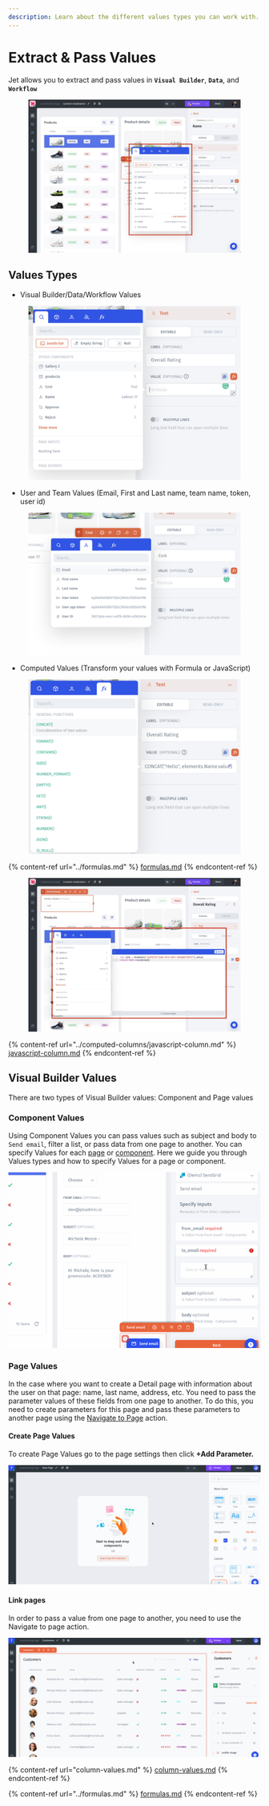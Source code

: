 ```yaml
---
description: Learn about the different values types you can work with.
---
```


# Extract & Pass Values

Jet allows you to extract and pass values in **`Visual Builder`**, **`Data`**, and **`Workflow`**

<figure><img src="../../.gitbook/assets/visual.jpg" alt=""><figcaption></figcaption></figure>

## Values Types

* Visual Builder/Data/Workflow Values

<figure><img src="../../.gitbook/assets/image (1).png" alt=""><figcaption></figcaption></figure>

* User and Team Values (Email, First and Last name, team name, token, user id)

<figure><img src="../../.gitbook/assets/image (5).png" alt=""><figcaption></figcaption></figure>

* Computed Values (Transform your values with Formula or JavaScript)

<figure><img src="../../.gitbook/assets/image (3) (2).png" alt=""><figcaption></figcaption></figure>

{% content-ref url="../formulas.md" %}
[formulas.md](../formulas.md)
{% endcontent-ref %}

<figure><img src="../../.gitbook/assets/js1 (1).jpg" alt=""><figcaption></figcaption></figure>

{% content-ref url="../computed-columns/javascript-column.md" %}
[javascript-column.md](../computed-columns/javascript-column.md)
{% endcontent-ref %}

## Visual Builder Values

There are two types of Visual Builder values: Component and Page values

### Component Values

Using Component Values you can pass values such as subject and body to `Send email`, filter a list, or pass data from one page to another. You can specify Values for each [page](../design-and-structure/pages.md) or [component](../components/). Here we guide you through Values types and how to specify Values for a page or component.

![](../../.gitbook/assets/testgif44.gif)

### Page Values

In the case where you want to create a Detail page with information about the user on that page: name, last name, address, etc. You need to pass the parameter values of these fields from one page to another. To do this, you need to create parameters for this page and pass these parameters to another page using the [Navigate to Page](../design-and-structure/actions.md) action.

#### Create Page Values

To create Page Values go to the page settings then click **+Add Parameter.**

![](../../.gitbook/assets/testgif24.gif)

#### Link pages

In order to pass a value from one page to another, you need to use the Navigate to page action.

![](../../.gitbook/assets/testgif25.gif)

{% content-ref url="column-values.md" %}
[column-values.md](column-values.md)
{% endcontent-ref %}

{% content-ref url="../formulas.md" %}
[formulas.md](../formulas.md)
{% endcontent-ref %}

